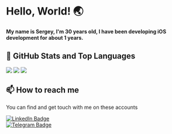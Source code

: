 # Hello, World! 🌏

 **My name is Sergey, I'm 30 years old, I have been developing iOS development for about 1 years.**

## 📌 GitHub Stats and Top Languages

<p float="center">
  <img  src="https://github-readme-stats.vercel.app/api?username=Sergey-Yurtaev&show_icons=true&theme=dark&count_private=true&hide=contribs,issue" />
  <img  src="https://github-readme-stats.vercel.app/api/top-langs/?username=Sergey-Yurtaev&layout=compact&theme=dark" />
  <img src ="https://github-readme-streak-stats.herokuapp.com?user=Sergey-Yurtaev&theme=dark&hide_border=true&background=#000000">
</p>

## 📫 How to reach me

You can find and get touch with me on these accounts 

[![LinkedIn Badge](https://img.shields.io/badge/Yurtaev_Sergey-follow%20on%20linkedin-blue?style=for-the-badge&logo=linkedin)](https://www.linkedin.com/in/sergey-yurtaev/)
<br>
[![Telegram Badge](https://img.shields.io/badge/Yurtaev_Sergey-write%20_%20me-blue?style=for-the-badge&logo=telegram)](https://t.me/YurtaevSergey)
<br>

